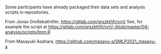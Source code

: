 Some participants have already packaged their data sets and analysis scripts in repositories.

From Jonas Großekathöfer, https://gitlab.com/grszkthfr/vrrl/   See, for example the script at https://gitlab.com/grszkthfr/vrrl/-/blob/master/04-analysis/scripts/lmm.R

From Masayuki Asahara, https://github.com/masayu-a/SMLP2021_masayu-a

